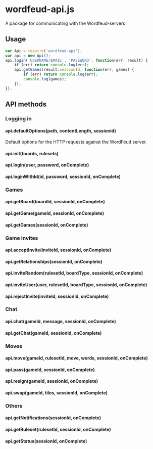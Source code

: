 wordfeud-api.js
===============

A package for communicating with the Wordfeud-servers

## Usage

```javascript
var Api = require('wordfeud-api');
var api = new Api();
api.login('USERNAME/EMAIL', 'PASSWORD', function(err, result) {
    if (err) return console.log(err);
    api.getGames(result.sessionId, function(err, games) {
        if (err) return console.log(err);
        console.log(games);
    });
});
```

## API methods

### Logging in

#### api.defaultOptions(path, contentLength, sessionid)

Default options for the HTTP requests against the WordFeud server.

#### api.init(boards, rulesets)

#### api.login(user, password, onComplete)

#### api.loginWithId(id, password, sessionId, onComplete)


### Games

#### api.getBoard(boardId, sessionId, onComplete)

#### api.getGame(gameId, sessionId, onComplete)

#### api.getGames(sessionId, onComplete)



### Game invites

#### api.acceptInvite(inviteId, sessionId, onComplete)

#### api.getRelationships(sessionId, onComplete)

#### api.inviteRandom(rulesetId, boardType, sessionId, onComplete)

#### api.inviteUser(user, rulesetId, boardType, sessionId, onComplete)

#### api.rejectInvite(inviteId, sessionId, onComplete)



### Chat

#### api.chat(gameId, message, sessionId, onComplete)

#### api.getChat(gameId, sessionId, onComplete)



### Moves

#### api.move(gameId, rulesetId, move, words, sessionId, onComplete)

#### api.pass(gameId, sessionId, onComplete)

#### api.resign(gameId, sessionId, onComplete)

#### api.swap(gameId, tiles, sessionId, onComplete)



### Others


#### api.getNotifications(sessionId, onComplete)

#### api.getRuleset(rulesetId, sessionId, onComplete)

#### api.getStatus(sessionId, onComplete)

